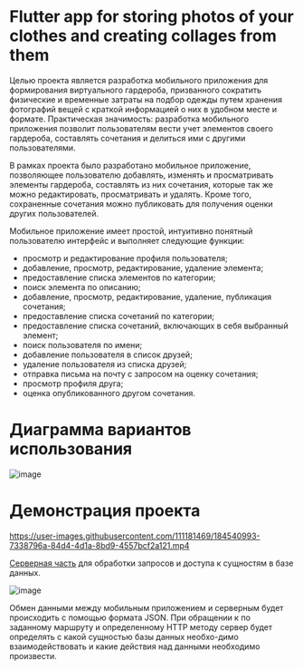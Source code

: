 # Flutter app for storing photos of your clothes and creating collages from them

Целью проекта является разработка мобильного приложения для формирования виртуального гардероба, призванного сократить физические и временные затраты на подбор одежды путем хранения фотографий вещей с краткой информацией о них в удобном месте и формате.
Практическая значимость: разработка мобильного приложения позволит пользователям вести учет элементов своего гардероба, составлять сочетания и делиться ими с другими пользователями.

В рамках проекта было разработано мобильное приложение, позволяющее пользователю добавлять, изменять и просматривать элементы гардероба, составлять из них сочетания, которые так же можно редактировать, просматривать и удалять. Кроме того, сохраненные сочетания можно публиковать для получения оценки других пользователей.

Мобильное приложение имеет простой, интуитивно понятный пользователю интерфейс и выполняет следующие функции:
- просмотр и редактирование профиля пользователя;
- добавление, просмотр, редактирование, удаление элемента;
- предоставление списка элементов по категории;
- поиск элемента по описанию;
- добавление, просмотр, редактирование, удаление, публикация сочетания;
- предоставление списка сочетаний по категории;
- предоставление списка сочетаний, включающих в себя выбранный элемент;
- поиск пользователя по имени;
- добавление пользователя в список друзей;
- удаление пользователя из списка друзей;
- отправка письма на почту с запросом на оценку сочетания;
- просмотр профиля друга;
- оценка опубликованного другом сочетания.


# Диаграмма вариантов использования
![image](https://user-images.githubusercontent.com/111181469/184532860-7b2b2809-15dd-47f7-b2a8-a529980cf153.png)

# Демонстрация проекта
https://user-images.githubusercontent.com/111181469/184540993-7338796a-84d4-4d1a-8bd9-4557bcf2a121.mp4

[Серверная часть](https://github.com/spvik02/your_perfect_look_b) для обработки запросов и доступа к сущностям в базе данных. 

![image](https://user-images.githubusercontent.com/111181469/184541896-c90bb747-c966-477e-b3a1-f0960a83bfe9.png)

Обмен данными между мобильным приложением и серверным будет происходить с помощью формата JSON. При обращении к  по заданному маршруту и определенному HTTP методу сервер будет определять с какой сущностью базы данных необхо-димо взаимодействовать и какие действия над данными необходимо произвести.
